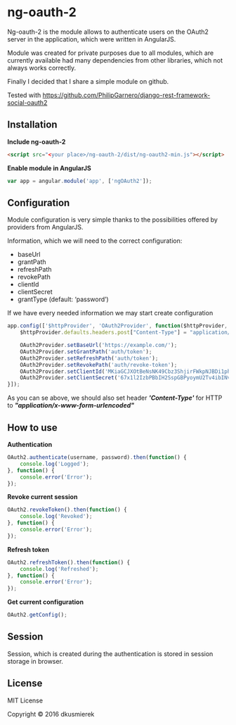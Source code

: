 # ng-oauth-2

Ng-oauth-2 is the module allows to authenticate users on the OAuth2 server in the application, which were written in AngularJS.

Module was created for private purposes due to all modules, which are currently available had many dependencies from
other libraries, which not always works correctly.

Finally I decided that I share a simple module on github.

Tested with https://github.com/PhilipGarnero/django-rest-framework-social-oauth2

## Installation

**Include ng-oauth-2**
```html
<script src="<your place>/ng-oauth-2/dist/ng-oauth2-min.js"></script>
```

**Enable module in AngularJS**
```javascript
var app = angular.module('app', ['ngOAuth2']);
```

## Configuration

Module configuration is very simple thanks to the possibilities offered by providers from AngularJS.

Information, which we will need to the correct configuration:
*	baseUrl
*	grantPath
*	refreshPath
*	revokePath
*	clientId
*	clientSecret
*	grantType (default: ‘password’)

If we have every needed information we may start create configuration

```javascript
app.config(['$httpProvider', 'OAuth2Provider', function($httpProvider, OAuth2Provider) {
    $httpProvider.defaults.headers.post["Content-Type"] = "application/x-www-form-urlencoded";

    OAuth2Provider.setBaseUrl('https://example.com/');
    OAuth2Provider.setGrantPath('auth/token');
    OAuth2Provider.setRefreshPath('auth/token');
    OAuth2Provider.setRevokePath('auth/revoke-token');
    OAuth2Provider.setClientId('MKiaGCJXOtBeNsNK49Cbz3ShjirFWkpNJBDi1phk');
    OAuth2Provider.setClientSecret('67x1l2IzbPBbIH2SspGBPyoymU2Tv4ibINvYdUjAHhv3rcB0QY4LB6l6T8dayVYhIzjktKuBdJTy2kW3mVFmxReA9vZfBjICQe8s488ob69lHnIQ22UlVq4CL8Ab2WgA');
}]);
```

As you can se above, we should also set header **_'Content-Type'_** for HTTP to _**"application/x-www-form-urlencoded"**_

## How to use

**Authentication**

```javascript
OAuth2.authenticate(username, password).then(function() {
    console.log('Logged');
}, function() {
    console.error('Error');
});
```

**Revoke current session**
```javascript
OAuth2.revokeToken().then(function() {
    console.log('Revoked');
}, function() {
    console.error('Error');
});
```

**Refresh token**
```javascript
OAuth2.refreshToken().then(function() {
    console.log('Refreshed');
}, function() {
    console.error('Error');
});
```

**Get current configuration**
```javascript
OAuth2.getConfig();
```

## Session

Session, which is created during the authentication is stored in session storage in browser.

## License

MIT License

Copyright &copy; 2016 dkusmierek